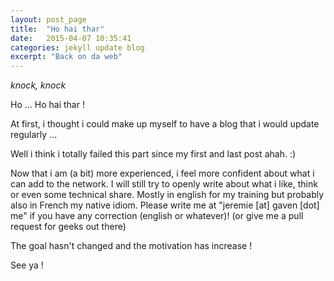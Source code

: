 ```yaml
---
layout: post_page
title:  "Ho hai thar"
date:   2015-04-07 10:35:41
categories: jekyll update blog
excerpt: "Back on da web"
---
```


*knock, knock*

Ho ... Ho hai thar !

At first, i thought i could make up myself to have a blog that i would update regularly ...

Well i think i totally failed this part since my first and last post ahah. :)

Now that i am (a bit) more experienced, i feel more confident about what i can add to the network. I will still try to openly write about what i like, think or even some technical share. Mostly in english for my training but probably also in French my native idiom. Please write me at "jeremie [at] gaven [dot] me" if you have any correction (english or whatever)! (or give me a pull request for geeks out there)

The goal hasn't changed and the motivation has increase !

See ya !
